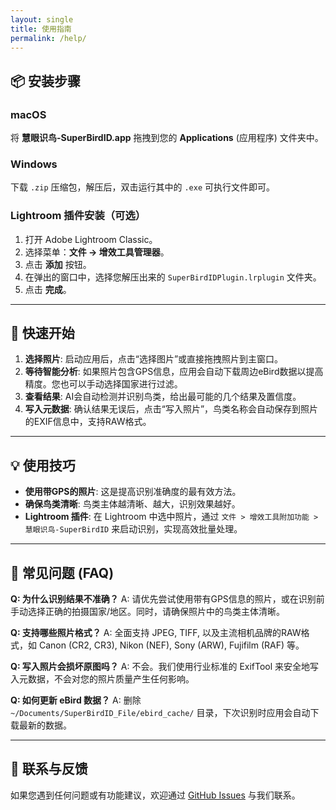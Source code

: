 ```yaml
---
layout: single
title: 使用指南
permalink: /help/
---
```


## 📦 安装步骤

### macOS

将 **慧眼识鸟-SuperBirdID.app** 拖拽到您的 **Applications** (应用程序) 文件夹中。

### Windows

下载 `.zip` 压缩包，解压后，双击运行其中的 `.exe` 可执行文件即可。

### Lightroom 插件安装（可选）

1. 打开 Adobe Lightroom Classic。
2. 选择菜单：**文件 → 增效工具管理器**。
3. 点击 **添加** 按钮。
4. 在弹出的窗口中，选择您解压出来的 `SuperBirdIDPlugin.lrplugin` 文件夹。
5. 点击 **完成**。

---

## 🚀 快速开始

1. **选择照片**: 启动应用后，点击“选择图片”或直接拖拽照片到主窗口。
2. **等待智能分析**: 如果照片包含GPS信息，应用会自动下载周边eBird数据以提高精度。您也可以手动选择国家进行过滤。
3. **查看结果**: AI会自动检测并识别鸟类，给出最可能的几个结果及置信度。
4. **写入元数据**: 确认结果无误后，点击“写入照片”，鸟类名称会自动保存到照片的EXIF信息中，支持RAW格式。

---

## 💡 使用技巧

- **使用带GPS的照片**: 这是提高识别准确度的最有效方法。
- **确保鸟类清晰**: 鸟类主体越清晰、越大，识别效果越好。
- **Lightroom 插件**: 在 Lightroom 中选中照片，通过 `文件 > 增效工具附加功能 > 慧眼识鸟-SuperBirdID` 来启动识别，实现高效批量处理。

---

## 🔧 常见问题 (FAQ)

**Q: 为什么识别结果不准确？**
A: 请优先尝试使用带有GPS信息的照片，或在识别前手动选择正确的拍摄国家/地区。同时，请确保照片中的鸟类主体清晰。

**Q: 支持哪些照片格式？**
A: 全面支持 JPEG, TIFF, 以及主流相机品牌的RAW格式，如 Canon (CR2, CR3), Nikon (NEF), Sony (ARW), Fujifilm (RAF) 等。

**Q: 写入照片会损坏原图吗？**
A: 不会。我们使用行业标准的 ExifTool 来安全地写入元数据，不会对您的照片质量产生任何影响。

**Q: 如何更新 eBird 数据？**
A: 删除 `~/Documents/SuperBirdID_File/ebird_cache/` 目录，下次识别时应用会自动下载最新的数据。

---

## 📮 联系与反馈

如果您遇到任何问题或有功能建议，欢迎通过 [GitHub Issues](https://github.com/jamesphotography/superbirdid/issues) 与我们联系。
